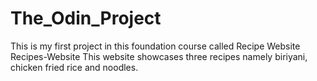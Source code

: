 # The_Odin_Project

This is my first project in this foundation course called Recipe Website
Recipes-Website
This website showcases three recipes namely biriyani, chicken fried rice and noodles.




